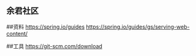 ## 余君社区
##资料
https://spring.io/guides
https://spring.io/guides/gs/serving-web-content/

##工具
https://git-scm.com/download
##